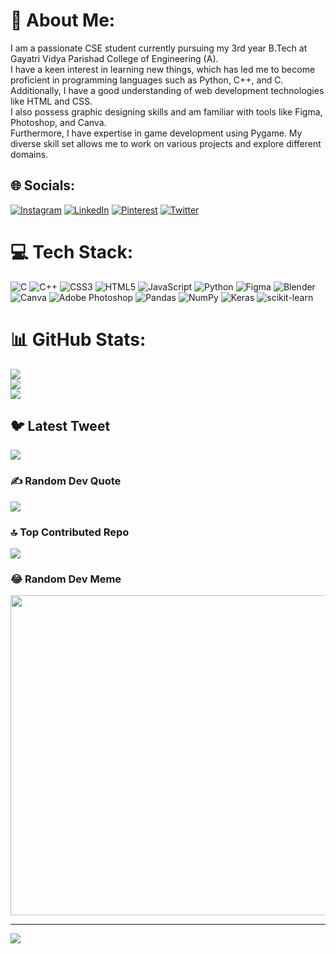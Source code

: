 # 💫 About Me:
I am a passionate CSE student currently pursuing my 3rd year B.Tech at Gayatri Vidya Parishad College of Engineering (A). <br>I have a keen interest in learning new things, which has led me to become proficient in programming languages such as Python, C++, and C. <br>Additionally, I have a good understanding of web development technologies like HTML and CSS. <br>I also possess graphic designing skills and am familiar with tools like Figma, Photoshop, and Canva. <br>Furthermore, I have expertise in game development using Pygame. My diverse skill set allows me to work on various projects and explore different domains.


## 🌐 Socials:
[![Instagram](https://img.shields.io/badge/Instagram-%23E4405F.svg?logo=Instagram&logoColor=white)](https://instagram.com/deepthi.0_0) [![LinkedIn](https://img.shields.io/badge/LinkedIn-%230077B5.svg?logo=linkedin&logoColor=white)](https://linkedin.com/in/PradeepthiPalaparthi) [![Pinterest](https://img.shields.io/badge/Pinterest-%23E60023.svg?logo=Pinterest&logoColor=white)](https://pinterest.com/pradeepthipalaparthi) [![Twitter](https://img.shields.io/badge/Twitter-%231DA1F2.svg?logo=Twitter&logoColor=white)](https://twitter.com/@PradeepthiPala1) 

# 💻 Tech Stack:
![C](https://img.shields.io/badge/c-%2300599C.svg?style=for-the-badge&logo=c&logoColor=white) ![C++](https://img.shields.io/badge/c++-%2300599C.svg?style=for-the-badge&logo=c%2B%2B&logoColor=white) ![CSS3](https://img.shields.io/badge/css3-%231572B6.svg?style=for-the-badge&logo=css3&logoColor=white) ![HTML5](https://img.shields.io/badge/html5-%23E34F26.svg?style=for-the-badge&logo=html5&logoColor=white) ![JavaScript](https://img.shields.io/badge/javascript-%23323330.svg?style=for-the-badge&logo=javascript&logoColor=%23F7DF1E) ![Python](https://img.shields.io/badge/python-3670A0?style=for-the-badge&logo=python&logoColor=ffdd54) 	![Figma](https://img.shields.io/badge/figma-%23F24E1E.svg?style=for-the-badge&logo=figma&logoColor=white) ![Blender](https://img.shields.io/badge/blender-%23F5792A.svg?style=for-the-badge&logo=blender&logoColor=white) ![Canva](https://img.shields.io/badge/Canva-%2300C4CC.svg?style=for-the-badge&logo=Canva&logoColor=white) ![Adobe Photoshop](https://img.shields.io/badge/adobephotoshop-%2331A8FF.svg?style=for-the-badge&logo=adobephotoshop&logoColor=white) ![Pandas](https://img.shields.io/badge/pandas-%23150458.svg?style=for-the-badge&logo=pandas&logoColor=white) ![NumPy](https://img.shields.io/badge/numpy-%23013243.svg?style=for-the-badge&logo=numpy&logoColor=white) ![Keras](https://img.shields.io/badge/Keras-%23D00000.svg?style=for-the-badge&logo=Keras&logoColor=white) ![scikit-learn](https://img.shields.io/badge/scikit--learn-%23F7931E.svg?style=for-the-badge&logo=scikit-learn&logoColor=white)
# 📊 GitHub Stats:
![](https://github-readme-stats.vercel.app/api?username=deepthi-7-7&theme=dark&hide_border=false&include_all_commits=false&count_private=false)<br/>
![](https://github-readme-streak-stats.herokuapp.com/?user=deepthi-7-7&theme=dark&hide_border=false)<br/>
![](https://github-readme-stats.vercel.app/api/top-langs/?username=deepthi-7-7&theme=dark&hide_border=false&include_all_commits=false&count_private=false&layout=compact)

## 🐦 Latest Tweet
[![](https://gtce.itsvg.in/api?username=@PradeepthiPala1)](https://github.com/VishwaGauravIn/github-twitter-card-embed)

### ✍️ Random Dev Quote
![](https://quotes-github-readme.vercel.app/api?type=horizontal&theme=radical)

### 🔝 Top Contributed Repo
![](https://github-contributor-stats.vercel.app/api?username=deepthi-7-7&limit=5&theme=dark&combine_all_yearly_contributions=true)

### 😂 Random Dev Meme
<img src="https://rm.up.railway.app/" width="512px"/>

---
[![](https://visitcount.itsvg.in/api?id=deepthi-7-7&icon=0&color=0)](https://visitcount.itsvg.in)

<!-- Proudly created with GPRM ( https://gprm.itsvg.in ) -->
